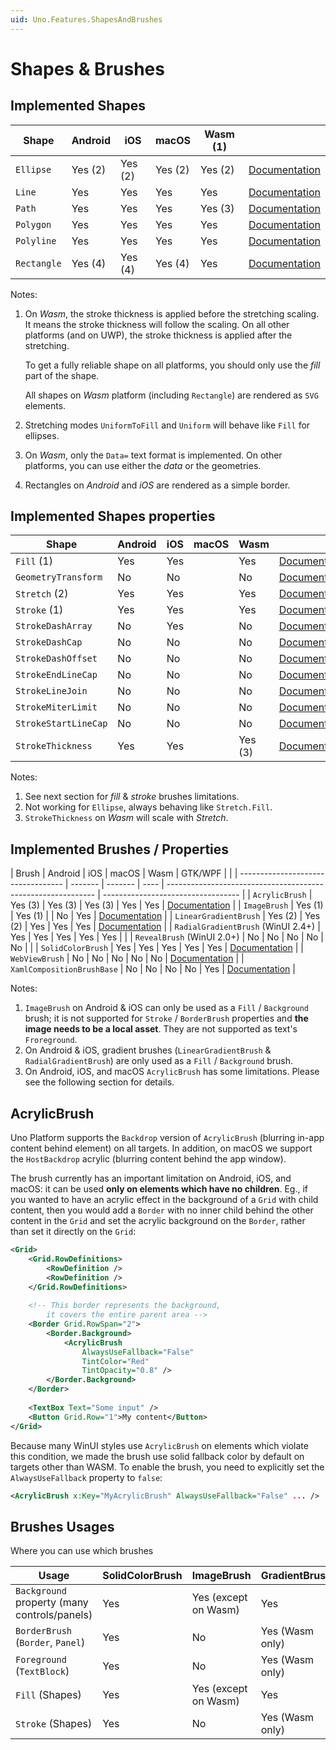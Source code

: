 ```yaml
---
uid: Uno.Features.ShapesAndBrushes
---
```


# Shapes & Brushes

## Implemented Shapes

| Shape       | Android | iOS     | macOS   | Wasm (1) |                                                              |
| ----------- | ------- | ------- | ------- | -------- | ------------------------------------------------------------ |
| `Ellipse`   | Yes (2) | Yes (2) | Yes (2) | Yes (2)  | [Documentation](https://docs.microsoft.com/en-us/uwp/api/windows.ui.xaml.shapes.ellipse) |
| `Line`      | Yes     | Yes     | Yes     | Yes      | [Documentation](https://docs.microsoft.com/en-us/uwp/api/windows.ui.xaml.shapes.line) |
| `Path`      | Yes     | Yes     | Yes     | Yes (3)  | [Documentation](https://docs.microsoft.com/en-us/uwp/api/windows.ui.xaml.shapes.path) |
| `Polygon`   | Yes     | Yes     | Yes     | Yes      | [Documentation](https://docs.microsoft.com/en-us/uwp/api/windows.ui.xaml.shapes.polygon) |
| `Polyline`  | Yes     | Yes     | Yes     | Yes      | [Documentation](https://docs.microsoft.com/en-us/uwp/api/windows.ui.xaml.shapes.polyline) |
| `Rectangle` | Yes (4) | Yes (4) | Yes (4) | Yes      | [Documentation](https://docs.microsoft.com/en-us/uwp/api/windows.ui.xaml.shapes.rectangle) |

Notes:

1. On _Wasm_, the stroke thickness is applied before the stretching
   scaling. It means the stroke thickness will follow the scaling.
   On all other platforms (and on UWP), the stroke thickness is applied
   after the stretching.

   To get a fully reliable shape on all platforms, you should only
   use the _fill_ part of the shape.
   
   All shapes on _Wasm_ platform (including `Rectangle`) are rendered as `SVG` elements.
   
2. Stretching modes `UniformToFill` and `Uniform` will behave like
   `Fill` for ellipses.
   
3. On _Wasm_, only the `Data=` text format is implemented.
   On other platforms, you can use either the _data_ or the geometries.
   
4. Rectangles on _Android_ and _iOS_ are rendered as a simple border.

## Implemented Shapes properties

| Shape                | Android | iOS  | macOS | Wasm    |                                                              |
| -------------------- | ------- | ---- | ----- | ------- | ------------------------------------------------------------ |
| `Fill` (1)           | Yes     | Yes  |       | Yes     | [Documentation](https://docs.microsoft.com/en-us/uwp/api/windows.ui.xaml.shapes.shape.fill) |
| `GeometryTransform`  | No      | No   |       | No      | [Documentation](https://docs.microsoft.com/en-us/uwp/api/windows.ui.xaml.shapes.shape.geometrytransform) |
| `Stretch` (2)        | Yes     | Yes  |       | Yes     | [Documentation](https://docs.microsoft.com/en-us/uwp/api/windows.ui.xaml.shapes.shape.stretch) |
| `Stroke` (1)         | Yes     | Yes  |       | Yes     | [Documentation](https://docs.microsoft.com/en-us/uwp/api/windows.ui.xaml.shapes.shape.stroke) |
| `StrokeDashArray`    | No      | Yes  |       | No      | [Documentation](https://docs.microsoft.com/en-us/uwp/api/windows.ui.xaml.shapes.shape.strokedasharray) |
| `StrokeDashCap`      | No      | No   |       | No      | [Documentation](https://docs.microsoft.com/en-us/uwp/api/windows.ui.xaml.shapes.shape.strokedashcap) |
| `StrokeDashOffset`   | No      | No   |       | No      | [Documentation](https://docs.microsoft.com/en-us/uwp/api/windows.ui.xaml.shapes.shape.strokedashoffset) |
| `StrokeEndLineCap`   | No      | No   |       | No      | [Documentation](https://docs.microsoft.com/en-us/uwp/api/windows.ui.xaml.shapes.shape.strokeendlinecap) |
| `StrokeLineJoin`     | No      | No   |       | No      | [Documentation](https://docs.microsoft.com/en-us/uwp/api/windows.ui.xaml.shapes.shape.strokelinejoin) |
| `StrokeMiterLimit`   | No      | No   |       | No      | [Documentation](https://docs.microsoft.com/en-us/uwp/api/windows.ui.xaml.shapes.shape.strokemiterlimit) |
| `StrokeStartLineCap` | No      | No   |       | No      | [Documentation](https://docs.microsoft.com/en-us/uwp/api/windows.ui.xaml.shapes.shape.strokestartlinecap) |
| `StrokeThickness`    | Yes     | Yes  |       | Yes (3) | [Documentation](https://docs.microsoft.com/en-us/uwp/api/windows.ui.xaml.shapes.shape.strokethickness) |

Notes:

1. See next section for _fill_ & _stroke_ brushes limitations.
2. Not working for `Ellipse`, always behaving like `Stretch.Fill`.
3. `StrokeThickness` on _Wasm_ will scale with _Stretch_.

## Implemented Brushes / Properties

| Brush                              | Android | iOS     | macOS | Wasm | GTK/WPF |                                                             |
| ---------------------------------- | ------- | ------- | ---- | ------------------------------------------------------------ | ---------------------------------- |
| `AcrylicBrush`                     | Yes (3) | Yes (3) | Yes (3) | Yes   | Yes | [Documentation](https://docs.microsoft.com/fr-ca/uwp/api/windows.ui.xaml.media.acrylicbrush) |
| `ImageBrush`                       | Yes (1) | Yes (1) |  | No   | Yes | [Documentation](https://docs.microsoft.com/en-us/uwp/api/Windows.UI.Xaml.Media.ImageBrush) |
| `LinearGradientBrush` | Yes (2) | Yes (2) | Yes  | Yes | Yes | [Documentation](https://docs.microsoft.com/en-us/uwp/api/Windows.UI.Xaml.Media.LinearGradientBrush) |
| `RadialGradientBrush` (WinUI 2.4+) | Yes | Yes  | Yes  | Yes | Yes |                                                              |
| `RevealBrush` (WinUI 2.0+) | No     | No     | No   | No  | No  |                                                              |
| `SolidColorBrush`                  | Yes     | Yes     | Yes  | Yes  | Yes | [Documentation](https://docs.microsoft.com/en-us/uwp/api/Windows.UI.Xaml.Media.SolidColorBrush) |
| `WebViewBrush`                     | No      | No      | No    | No   | No | [Documentation](https://docs.microsoft.com/en-us/uwp/api/Windows.UI.Xaml.Controls.WebViewBrush) |
| `XamlCompositionBrushBase`         | No      | No      | No    | No   | Yes | [Documentation](https://docs.microsoft.com/en-us/uwp/api/windows.ui.xaml.media.xamlcompositionbrushbase) |

Notes:

1. `ImageBrush` on Android & iOS can only be used as a `Fill` / `Background` brush; it is not supported for `Stroke`  / `BorderBrush` properties and **the image needs to be a local asset**. They are not supported as text's `Froreground`.
2. On Android & iOS, gradient brushes (`LinearGradientBrush` & `RadialGradientBrush`) are only used as a `Fill` / `Background` brush.
3. On Android, iOS, and macOS `AcrylicBrush` has some limitations. Please see the following section for details.

## AcrylicBrush

Uno Platform supports the `Backdrop` version of `AcrylicBrush` (blurring in-app content behind element) on all targets. In addition, on macOS we support the `HostBackdrop` acrylic (blurring content behind the app window).

The brush currently has an important limitation on Android, iOS, and macOS: it can be used **only on elements which have no children**. Eg., if you wanted to have an acrylic effect in the background of a `Grid` with child content, then you would add a `Border` with no inner child behind the other content in the `Grid` and set the acrylic background on the `Border`, rather than set it directly on the `Grid`:

```xml
<Grid>
    <Grid.RowDefinitions>
        <RowDefinition />
        <RowDefinition />
    </Grid.RowDefinitions>
    
    <!-- This border represents the background, 
        it covers the entire parent area -->
    <Border Grid.RowSpan="2">
        <Border.Background>
            <AcrylicBrush 
                AlwaysUseFallback="False" 
                TintColor="Red" 
                TintOpacity="0.8" />
        </Border.Background>
    </Border>
    
    <TextBox Text="Some input" />
    <Button Grid.Row="1">My content</Button>
</Grid>

```

Because many WinUI styles use `AcrylicBrush` on elements which violate this condition, we made the brush use solid fallback color by default on targets other than WASM. To enable the brush, you need to explicitly set the `AlwaysUseFallback` property to `false`:

```xml
<AcrylicBrush x:Key="MyAcrylicBrush" AlwaysUseFallback="False" ... />
```

## Brushes Usages

Where you can use which brushes

| Usage                                        | SolidColorBrush | ImageBrush           | GradientBrush   |
| -------------------------------------------- | --------------- | -------------------- | --------------- |
| `Background` property (many controls/panels) | Yes             | Yes (except on Wasm) | Yes             |
| `BorderBrush` (`Border`, `Panel`)            | Yes             | No                   | Yes (Wasm only) |
| `Foreground` (`TextBlock`)                   | Yes             | No                   | Yes (Wasm only) |
| `Fill` (Shapes)                              | Yes             | Yes (except on Wasm) | Yes             |
| `Stroke` (Shapes)                            | Yes             | No                   | Yes (Wasm only) |


